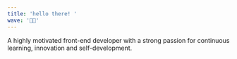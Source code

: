 ```yaml
---
title: 'hello there! '
wave: '👋🏻'
---
```

A highly motivated front-end developer with a strong passion for continuous learning, innovation and self-development.
